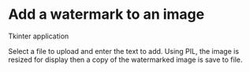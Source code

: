 # Add a watermark to an image
Tkinter application

Select a file to upload and enter the text to add.
Using PIL, the image is resized for display then a copy of the watermarked image is save to file.

